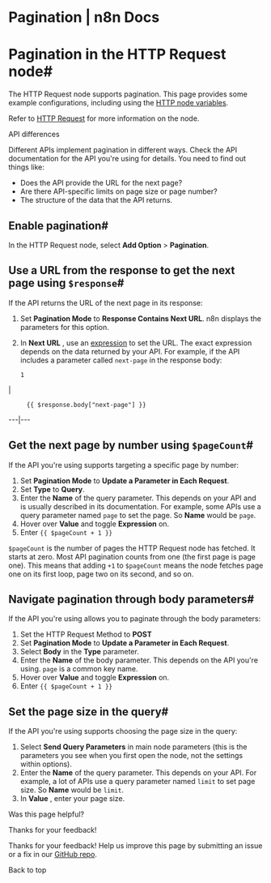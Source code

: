 # Pagination | n8n Docs

[ ](https://github.com/n8n-io/n8n-docs/edit/main/docs/code/cookbook/http-node/pagination.md "Edit this page")

# Pagination in the HTTP Request node#

The HTTP Request node supports pagination. This page provides some example configurations, including using the [HTTP node variables](../../../builtin/http-node-variables/).

Refer to [HTTP Request](../../../../integrations/builtin/core-nodes/n8n-nodes-base.httprequest/) for more information on the node.

API differences

Different APIs implement pagination in different ways. Check the API documentation for the API you're using for details. You need to find out things like:

  * Does the API provide the URL for the next page?
  * Are there API-specific limits on page size or page number?
  * The structure of the data that the API returns.

## Enable pagination#

In the HTTP Request node, select **Add Option** > **Pagination**.

## Use a URL from the response to get the next page using `$response`#

If the API returns the URL of the next page in its response:

  1. Set **Pagination Mode** to **Response Contains Next URL**. n8n displays the parameters for this option.
  2. In **Next URL** , use an [expression](../../../../glossary/#expression-n8n) to set the URL. The exact expression depends on the data returned by your API. For example, if the API includes a parameter called `next-page` in the response body: 
         
         1

| 
         
         {{ $response.body["next-page"] }}
           
  
---|---  
  

## Get the next page by number using `$pageCount`#

If the API you're using supports targeting a specific page by number:

  1. Set **Pagination Mode** to **Update a Parameter in Each Request**.
  2. Set **Type** to **Query**.
  3. Enter the **Name** of the query parameter. This depends on your API and is usually described in its documentation. For example, some APIs use a query parameter named `page` to set the page. So **Name** would be `page`.
  4. Hover over **Value** and toggle **Expression** on.
  5. Enter `{{ $pageCount + 1 }}`

`$pageCount` is the number of pages the HTTP Request node has fetched. It starts at zero. Most API pagination counts from one (the first page is page one). This means that adding `+1` to `$pageCount` means the node fetches page one on its first loop, page two on its second, and so on.

## Navigate pagination through body parameters#

If the API you're using allows you to paginate through the body parameters:

  1. Set the HTTP Request Method to **POST**
  2. Set **Pagination Mode** to **Update a Parameter in Each Request**.
  3. Select **Body** in the **Type** parameter.
  4. Enter the **Name** of the body parameter. This depends on the API you're using. `page` is a common key name.
  5. Hover over **Value** and toggle **Expression** on.
  6. Enter `{{ $pageCount + 1 }}`

## Set the page size in the query#

If the API you're using supports choosing the page size in the query:

  1. Select **Send Query Parameters** in main node parameters (this is the parameters you see when you first open the node, not the settings within options).
  2. Enter the **Name** of the query parameter. This depends on your API. For example, a lot of APIs use a query parameter named `limit` to set page size. So **Name** would be `limit`.
  3. In **Value** , enter your page size.

Was this page helpful? 

Thanks for your feedback! 

Thanks for your feedback! Help us improve this page by submitting an issue or a fix in our [GitHub repo](https://github.com/n8n-io/n8n-docs). 

Back to top